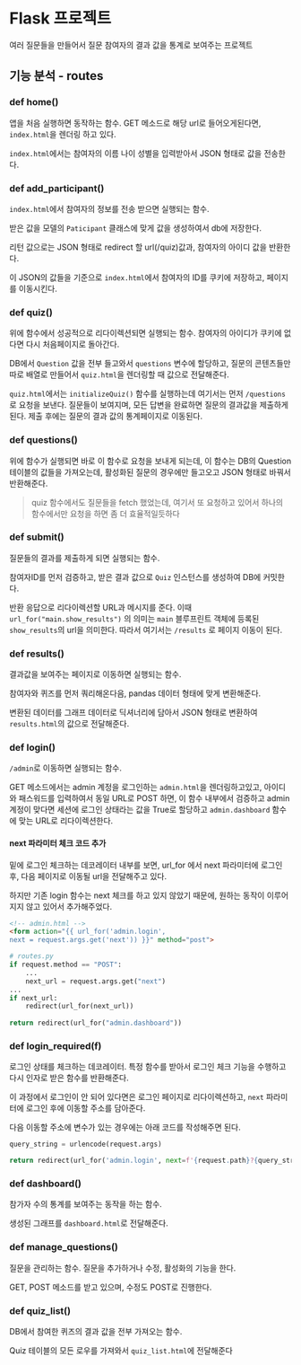 # Flask 프로젝트

여러 질문들을 만들어서 질문 참여자의 결과 값을 통계로 보여주는 프로젝트

## 기능 분석 - routes

### def home()

앱을 처음 실행하면 동작하는 함수. GET 메소드로 해당 url로 들어오게된다면, `index.html`을 렌더링 하고 있다.

`index.html`에서는 참여자의 이름 나이 성별을 입력받아서 JSON 형태로 값을 전송한다.

### def add_participant()

`index.html`에서 참여자의 정보를 전송 받으면 실행되는 함수.

받은 값을 모델의 `Paticipant` 클래스에 맞게 값을 생성하여서 db에 저장한다.

리턴 값으로는 JSON 형태로 redirect 할 url(/quiz)값과, 참여자의 아이디 값을 반환한다.

이 JSON의 값들을 기준으로 `index.html`에서 참여자의 ID를 쿠키에 저장하고, 페이지를 이동시킨다.

### def quiz()

위에 함수에서 성공적으로 리다이렉션되면 실행되는 함수. 참여자의 아이디가 쿠키에 없다면 다시 처음페이지로 돌아간다.

DB에서 `Question` 값을 전부 들고와서 `questions` 변수에 할당하고, 질문의 콘텐츠들만 따로 배열로 만들어서 `quiz.html`을 렌더링할 때 값으로 전달해준다.

`quiz.html`에서는 `initializeQuiz()` 함수를 실행하는데 여기서는 먼저 `/questions`로 요청을 보낸다. 질문들이 보여지며, 모든 답변을 완료하면 질문의 결과값을 제출하게 된다. 제출 후에는 질문의 결과 값의 통계페이지로 이동된다.

### def questions()

위에 함수가 실행되면 바로 이 함수로 요청을 보내게 되는데, 이 함수는 DB의 Question 테이블의 값들을 가져오는데, 활성화된 질문의 경우에만 들고오고 JSON 형태로 바꿔서 반환해준다.

> quiz 함수에서도 질문들을 fetch 했었는데, 여기서 또 요청하고 있어서 하나의 함수에서만 요청을 하면 좀 더 효율적일듯하다

### def submit()

질문들의 결과를 제출하게 되면 실행되는 함수.

참여자ID를 먼저 검증하고, 받은 결과 값으로 `Quiz` 인스턴스를 생성하여 DB에 커밋한다.

반환 응답으로 리다이렉션할 URL과 메시지를 준다. 이때 `url_for("main.show_results")` 의 의미는 `main` 블루프린트 객체에 등록된 `show_results`의 url을 의미한다. 따라서 여기서는 `/results` 로 페이지 이동이 된다.

### def results()

결과값을 보여주는 페이지로 이동하면 실행되는 함수.

참여자와 퀴즈를 먼저 쿼리해온다음, pandas 데이터 형태에 맞게 변환해준다.

변환된 데이터를 그래프 데이터로 딕셔너리에 담아서 JSON 형태로 변환하여 `results.html`의 값으로 전달해준다.

### def login()

`/admin`로 이동하면 실행되는 함수. 

GET 메소드에서는 admin 계정을 로그인하는 `admin.html`을 렌더링하고있고, 아이디와 패스워드를 입력하여서 동일 URL로 POST 하면, 이 함수 내부에서 검증하고 admin 계정이 맞다면 세션에 로그인 상태라는 값을 True로 할당하고 `admin.dashboard` 함수에 맞는 URL로 리다이렉션한다.

#### next 파라미터 체크 코드 추가

밑에 로그인 체크하는 데코레이터 내부를 보면, url_for 에서 next 파라미터에 로그인 후, 다음 페이지로 이동될 url을 전달해주고 있다. 

하지만 기존 login 함수는 next 체크를 하고 있지 않았기 때문에, 원하는 동작이 이루어지지 않고 있어서 추가해주었다.

```html
<!-- admin.html -->
<form action="{{ url_for('admin.login', 
next = request.args.get('next')) }}" method="post">
```

```python
# routes.py
if request.method == "POST":
    ...
    next_url = request.args.get("next")
...
if next_url:
    redirect(url_for(next_url))
    
return redirect(url_for("admin.dashboard"))
```

### def login_required(f)

로그인 상태를 체크하는 데코레이터. 특정 함수를 받아서 로그인 체크 기능을 수행하고 다시 인자로 받은 함수를 반환해준다. 

이 과정에서 로그인이 안 되어 있다면은 로그인 페이지로 리다이렉션하고, `next` 파라미터에 로그인 후에 이동할 주소를 담아준다.

다음 이동할 주소에 변수가 있는 경우에는 아래 코드를 작성해주면 된다.

```python
query_string = urlencode(request.args)

return redirect(url_for('admin.login', next=f'{request.path}?{query_string}'))
```

### def dashboard()

참가자 수의 통계를 보여주는 동작을 하는 함수.

생성된 그래프를 `dashboard.html`로 전달해준다.

### def manage_questions()

질문을 관리하는 함수. 질문을 추가하거나 수정, 활성화의 기능을 한다.

GET, POST 메소드를 받고 있으며, 수정도 POST로 진행한다.

### def quiz_list()

DB에서 참여한 퀴즈의 결과 값을 전부 가져오는 함수. 

Quiz 테이블의 모든 로우를 가져와서 `quiz_list.html`에 전달해준다 
